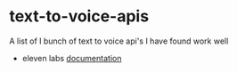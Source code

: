 # text-to-voice-apis
A list of I bunch of text to voice api's I have found work well



- eleven labs [documentation](https://api.elevenlabs.io/docs)
  


